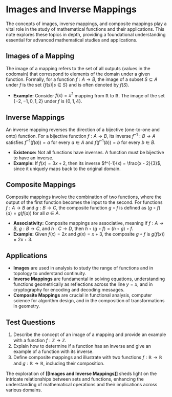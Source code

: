 # Images and Inverse Mappings

The concepts of images, inverse mappings, and composite mappings play a vital role in the study of mathematical functions and their applications. This note explores these topics in depth, providing a foundational understanding essential for advanced mathematical studies and applications.

## **Images of a Mapping**

The image of a mapping refers to the set of all outputs (values in the codomain) that correspond to elements of the domain under a given function. Formally, for a function $f: A \rightarrow B$, the image of a subset $S \subseteq A$ under $f$ is the set $\{f(s) | s \in S\}$ and is often denoted by $f(S)$.

- **Example:** Consider $f(x) = x^2$ mapping from $\mathbb{R}$ to $\mathbb{R}$. The image of the set $\{-2, -1, 0, 1, 2\}$ under $f$ is $\{0, 1, 4\}$.

## **Inverse Mappings**

An inverse mapping reverses the direction of a bijective (one-to-one and onto) function. For a bijective function $f: A \rightarrow B$, its inverse $f^{-1}: B \rightarrow A$ satisfies $f^{-1}(f(a)) = a$ for every $a \in A$ and $f(f^{-1}(b)) = b$ for every $b \in B$.

- **Existence:** Not all functions have inverses. A function must be bijective to have an inverse.
- **Example:** If $f(x) = 3x + 2$, then its inverse $f^{-1}(x) = \frac{x - 2}{3}$, since it uniquely maps back to the original domain.

## **Composite Mappings**

Composite mappings involve the combination of two functions, where the output of the first function becomes the input to the second. For functions $f: A \rightarrow B$ and $g: B \rightarrow C$, the composite function $g \circ f$ is defined as $(g \circ f)(a) = g(f(a))$ for all $a \in A$.

- **Associativity:** Composite mappings are associative, meaning if $f: A \rightarrow B$, $g: B \rightarrow C$, and $h: C \rightarrow D$, then $h \circ (g \circ f) = (h \circ g) \circ f$.
- **Example:** Given $f(x) = 2x$ and $g(x) = x + 3$, the composite $g \circ f$ is $g(f(x)) = 2x + 3$.

## **Applications**

- **Images** are used in analysis to study the range of functions and in topology to understand continuity.
- **Inverse Mappings** are fundamental in solving equations, understanding functions geometrically as reflections across the line $y = x$, and in cryptography for encoding and decoding messages.
- **Composite Mappings** are crucial in functional analysis, computer science for algorithm design, and in the composition of transformations in geometry.

## **Test Questions**

1. Describe the concept of an image of a mapping and provide an example with a function $f: \mathbb{Z} \rightarrow \mathbb{Z}$.
2. Explain how to determine if a function has an inverse and give an example of a function with its inverse.
3. Define composite mappings and illustrate with two functions $f: \mathbb{R} \rightarrow \mathbb{R}$ and $g: \mathbb{R} \rightarrow \mathbb{R}$, including their composition.

The exploration of **[[Images and Inverse Mappings]]** sheds light on the intricate relationships between sets and functions, enhancing the understanding of mathematical operations and their implications across various domains.